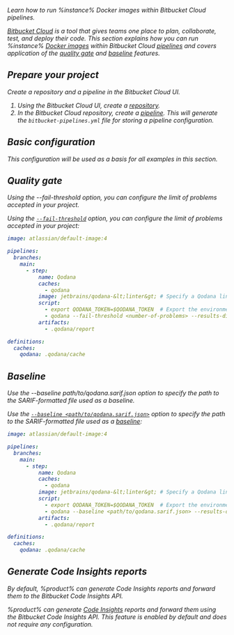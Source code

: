 [//]: # (title: Bitbucket Cloud)

<var name="repository" value="https://support.atlassian.com/bitbucket-cloud/docs/create-a-repository-in-bitbucket-cloud/"/>
<var name="pipeline" value="https://support.atlassian.com/bitbucket-cloud/docs/get-started-with-bitbucket-pipelines/"/>

<link-summary>Learn how to run %instance% Docker images within Bitbucket Cloud pipelines.</link-summary>

[Bitbucket Cloud](https://support.atlassian.com/bitbucket-cloud/docs/get-started-with-bitbucket-cloud/) is a tool that
gives teams one place to plan, collaborate, test, and deploy their code. This
section explains how you can run %instance% [Docker images](docker-images.md) within Bitbucket Cloud 
[pipelines](%pipeline%) and covers 
application of the [quality gate](quality-gate.topic) and [baseline](baseline.topic) features.

## Prepare your project

<link-summary>Create a repository and a pipeline in the Bitbucket Cloud UI.</link-summary>

1. Using the Bitbucket Cloud UI, create a [repository](%repository%).
2. In the Bitbucket Cloud repository, create a [pipeline](%pipeline%). This will generate the `bitbucket-pipelines.yml` file 
for storing a pipeline configuration.

## Basic configuration

<include from="lib_qd.topic" element-id="bitbucket-basic-configuration"/>

This configuration will be used as a basis for all examples in this section.

## Quality gate

<link-summary>Using the --fail-threshold option, you can configure the limit of problems accepted in your project.</link-summary>

Using the [`--fail-threshold`](docker-image-configuration.topic#docker-config-reference-quality-gate) option, you can 
configure the limit of problems accepted in your project:  

```yaml
image: atlassian/default-image:4

pipelines:
  branches:
    main:
      - step:
          name: Qodana
          caches:
            - qodana
          image: jetbrains/qodana-&lt;linter&gt; # Specify a Qodana linter here. For example, jetbrains/qodana-jvm:latest
          script:
            - export QODANA_TOKEN=$QODANA_TOKEN  # Export the environment variable
            - qodana --fail-threshold <number-of-problems> --results-dir=$BITBUCKET_CLONE_DIR/.qodana --report-dir=$BITBUCKET_CLONE_DIR/.qodana/report --cache-dir=$BITBUCKET_CLONE_DIR/.qodana/cache
          artifacts:
            - .qodana/report

definitions:
  caches:
    qodana: .qodana/cache
```

## Baseline

<link-summary>Use the --baseline path/to/qodana.sarif.json option to 
specify the path to the SARIF-formatted file used as a baseline.</link-summary>

Use the [`--baseline <path/to/qodana.sarif.json>`](docker-image-configuration.topic#docker-config-reference-baseline) option to 
specify the path to the SARIF-formatted file used as a [baseline](baseline.topic):

```yaml
image: atlassian/default-image:4

pipelines:
  branches:
    main:
      - step:
          name: Qodana
          caches:
            - qodana
          image: jetbrains/qodana-&lt;linter&gt; # Specify a Qodana linter here. For example, jetbrains/qodana-jvm:latest
          script:
            - export QODANA_TOKEN=$QODANA_TOKEN  # Export the environment variable
            - qodana --baseline <path/to/qodana.sarif.json> --results-dir=$BITBUCKET_CLONE_DIR/.qodana --report-dir=$BITBUCKET_CLONE_DIR/.qodana/report --cache-dir=$BITBUCKET_CLONE_DIR/.qodana/cache
          artifacts:
            - .qodana/report

definitions:
  caches:
    qodana: .qodana/cache
```

## Generate Code Insights reports

<link-summary>By default, %product% can generate Code Insights reports and forward them to the Bitbucket Code Insights API.</link-summary>

%product% can generate [Code Insights](https://support.atlassian.com/bitbucket-cloud/docs/code-insights/) reports and 
forward them using the Bitbucket Code Insights API. This feature is enabled by default and does not require any configuration.
